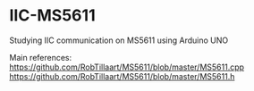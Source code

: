 # IIC-MS5611
Studying IIC communication on MS5611 using Arduino UNO

Main references:
https://github.com/RobTillaart/MS5611/blob/master/MS5611.cpp
https://github.com/RobTillaart/MS5611/blob/master/MS5611.h

